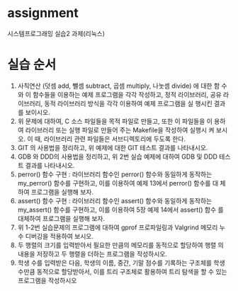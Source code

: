 # assignment
시스템프로그래밍 실습2 과제(리눅스)


# 실습 순서
1. 사칙연산 (덧셈 add, 뺄셈 subtract, 곱셈 multiply, 나눗셈 divide) 에 대한 함
수와 이 함수들을 이용하는 예제 프로그램을 각각 작성하고, 정적 라이브러리,
공유 라이브러리, 동적 라이브러리 방식을 각각 이용하여 예제 프로그램을 실
행시킨 결과를 보이시오.
2. 위 문제에 대하여, C 소스 파일들을 목적 파일로 만들고, 또한 이 파일들을 이
용하여 라이브러리 또는 실행 파일로 만들어 주는 Makefile을 작성하여 실행시
켜 보시오. 이 때, 라이브러리 관련 파일들은 서브디렉토리에 두도록 한다.
3. GIT 의 사용법을 정리하고, 위 예제에 대한 GIT 테스트 결과를 나타내시오.
4. GDB 와 DDD의 사용법을 정리하고, 위 2번 실습 예제에 대하여 GDB 및 DDD
테스트 결과를 나타내시오.
5. perror() 함수 구현 : 라이브러리 함수인 perror() 함수와 동일하게 동작하는
my_perror() 함수를 구현하고, 이를 이용하여 예제 13에서 perror() 함수를 대
체하여 프로그램을 실행해 보자.
6. assert() 함수 구현 : 라이브러리 함수인 assert() 함수와 동일하게 동작하는
my_assert() 함수를 구현하고, 이를 이용하여 5장 예제 14에서 assert() 함수
를 대체하여 프로그램을 실행해 보자.
7. 위 1-2번 실습문제의 프로그램에 대하여 gprof 프로파일링과 Valgrind 메모리
누수 디버깅을 적용하여 보시오.
8. 두 행렬의 크기를 입력받아서 필요한 만큼의 메모리를 동적으로 할당하여 행렬
의 내용을 저장하고 두 행렬을 더하는 프로그램을 작성하시오.
9. 학생 수를 입력받은 다음, 학생의 이름, 중간, 기말 점수를 기록하는 구조체를
학생 수만큼 동적으로 할당받아서, 이를 트리 구조체로 활용하여 트리 탐색을
할 수 있는 프로그램을 작성하시오
